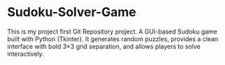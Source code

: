 # Sudoku-Solver-Game
This is my project first Git Repository project. A GUI-based Sudoku game built with Python (Tkinter). It generates random puzzles, provides a clean interface with bold 3×3 grid separation, and allows players to solve interactively.
